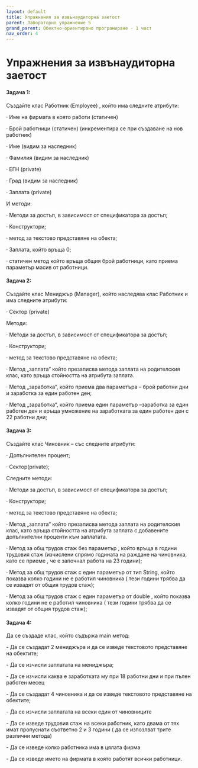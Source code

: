 ```yaml
---
layout: default
title: Упражнения за извънаудиторна заетост
parent: Лабораторно упражнение 5
grand_parent: Обектно-ориентирано програмиране - 1 част
nav_order: 4
---
```

# Упражнения за извънаудиторна заетост

#### Задача 1:

Създайте клас Работник (Employee) , който има следните атрибути:

·        Име на фирмата в която работи (статичен)

·        Брой работници  (статичен) (инкрементира се при създаване на нов работник)

·        Име (видим за наследник)

·        Фамилия (видим за наследник)

·        ЕГН (private)

·        Град (видим за наследник)

·        Заплата (private)

&#x20;

И методи:

·        Методи за достъп, в зависимост от спецификатора за достъп;

·         Конструктори;

·         метод за текстово представяне на обекта;

·        Заплата, който връща 0;

·        статичен метод който връща общия брой работници, като приема параметър масив от работници.



#### Задача 2:

Създайте клас Мениджър (Manager), който наследява клас Работник и има следните атрибути:

·        Сектор (private)

Методи:

·        Методи за достъп, в зависимост от спецификатора за достъп;

·        Конструктори;

·        метод за текстово представяне на обекта;

·        Метод „заплата“ който презаписва метода заплата на родителския клас, като връща стойността на атрибута заплата.

·        Метод „заработка“, който приема два параметъра – брой работни дни и заработка за един работен ден;

·        Метод „заработка“, който приема един параметър –заработка за един работен ден и връща умножение на заработката за един работен ден с 22 работни дни;

#### Задача 3:

Създайте клас Чиновник – със следните атрибути:

·        Допълнителен процент;

·        Сектор(private);

Следните методи:

·        Методи за достъп, в зависимост от спецификатора за достъп;

·        Конструктори;

·        метод за текстово представяне на обекта;

·        Метод „заплата“ който презаписва метода заплата на родителския клас, като връща стойността на атрибута заплата с добавените допълнителни проценти към заплатата.

·        Метод за общ трудов стаж без параметър , който връща в години трудовия стаж (изчислени спрямо годината на раждане на чиновника, като се приеме , че е започнал работа на 23 години);

·        Метод за общ трудов стаж с един параметър от тип String, който показва колко години не е работил чиновника ( тези години трябва да се извадят от общия трудов стаж);

·         Метод за общ трудов стаж с един параметър от double , който показва колко години не е работил чиновника ( тези години трябва да се извадят от общия трудов стаж);

#### Задача 4:

Да се създаде клас, който съдържа main метод:

\-         Да се създадат 2 мениджъра и да се изведе текстовото представяне на обектите;

\-         Да се изчисли заплатата на мениджъра;

\-         Да се изчисли каква е заработката му при 18 работни дни и при пълен работен месец

&#x20;

\-         Да се създадат 4 чиновника и да се изведе текстовото представяне на обектите;

\-         Да се изчисли заплатата на всеки един от чиновниците

\-         Да се изведе трудовия стаж на всеки работник, като двама от тях имат пропуснати съответно 2 и 3 години ( да се изпозлват трите различни метода)

\-         Да се изведе колко работника има в цялата фирма

\-         Да се изведе името на фирмата в която работят всички работници.
